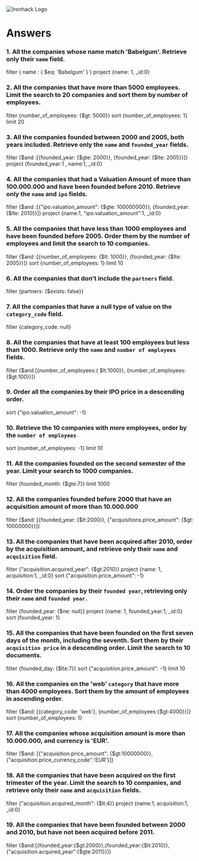 ![Ironhack Logo](https://i.imgur.com/1QgrNNw.png)

# Answers

### 1. All the companies whose name match 'Babelgum'. Retrieve only their `name` field.
filter { name : { $eq: 'Babelgum' } }
project {name: 1, _id:0}

### 2. All the companies that have more than 5000 employees. Limit the search to 20 companies and sort them by **number of employees**.
filter {number_of_employees: {$gt: 5000}}
sort {number_of_employees: 1}
limit 20
<!-- Your Code Goes Here -->

### 3. All the companies founded between 2000 and 2005, both years included. Retrieve only the `name` and `founded_year` fields.
filter {$and :[{founded_year: {$gte: 2000}}, {founded_year: {$lte: 2005}}]}
project {founded_year:1 , name:1, _id:0}
<!-- Your Code Goes Here -->

### 4. All the companies that had a Valuation Amount of more than 100.000.000 and have been founded before 2010. Retrieve only the `name` and `ipo` fields.
filter {$and :[{"ipo.valuation_amount": {$gte: 100000000}}, {founded_year: {$lte: 2010}}]}
project {name:1, "ipo.valuation_amount":1, _id:0}
<!-- Your Code Goes Here -->

### 5. All the companies that have less than 1000 employees and have been founded before 2005. Order them by the number of employees and limit the search to 10 companies.
filter {$and :[{number_of_employees: {$lt: 1000}}, {founded_year: {$lte: 2005}}]}
sort {number_of_employees: 1}
limit 10
<!-- Your Code Goes Here -->

### 6. All the companies that don't include the `partners` field.
filter {partners: {$exists: false}}
<!-- Your Code Goes Here -->

### 7. All the companies that have a null type of value on the `category_code` field.
filter {category_code: null}
<!-- Your Code Goes Here -->

### 8. All the companies that have at least 100 employees but less than 1000. Retrieve only the `name` and `number of employees` fields.
filter {$and:[{number_of_employees:{ $lt:1000}}, {number_of_employees:{$gt:100}}]}
<!-- Your Code Goes Here -->

### 9. Order all the companies by their IPO price in a descending order.
sort {"ipo.valuation_amount": -1}
<!-- Your Code Goes Here -->

### 10. Retrieve the 10 companies with more employees, order by the `number of employees`
sort {number_of_employees: -1}
limit 10
<!-- Your Code Goes Here -->

### 11. All the companies founded on the second semester of the year. Limit your search to 1000 companies.
filter {founded_month: {$gte:7}}
limit 1000
<!-- Your Code Goes Here -->

<!-- ### 12. All the companies that have been 'deadpooled' after the third year. -->

<!-- Your Code Goes Here -->

### 12. All the companies founded before 2000 that have an acquisition amount of more than 10.000.000
filter {$and: [{founded_year: {$lt:2000}}, {"acquisitions.price_amount": {$gt: 10000000}}]}
<!-- Your Code Goes Here -->

### 13. All the companies that have been acquired after 2010, order by the acquisition amount, and retrieve only their `name` and `acquisition` field.
filter {"acquisition.acquired_year": {$gt:2010}}
project {name: 1, acquisition:1, _id:0}
sort {"acquisition.price_amount": -1}
<!-- Your Code Goes Here -->

### 14. Order the companies by their `founded year`, retrieving only their `name` and `founded year`.
filter {founded_year: {$ne: null}}
project {name: 1, founded_year:1, _id:0}
sort {founded_year: 1}

<!-- Your Code Goes Here -->

### 15. All the companies that have been founded on the first seven days of the month, including the seventh. Sort them by their `acquisition price` in a descending order. Limit the search to 10 documents.
filter {founded_day: {$lte:7}}
sort {"acquisition.price_amount": -1}
limit 10
<!-- Your Code Goes Here -->

### 16. All the companies on the 'web' `category` that have more than 4000 employees. Sort them by the amount of employees in ascending order.
filter {$and: [{category_code: 'web'}, {number_of_employees:{$gt:4000}}]}
sort {number_of_employees: 1}

<!-- Your Code Goes Here -->

### 17. All the companies whose acquisition amount is more than 10.000.000, and currency is 'EUR'.
filter {$and: [{"acquisition.price_amount": {$gt:10000000}}, {"acquisition.price_currency_code":'EUR'}]}
<!-- Your Code Goes Here -->

### 18. All the companies that have been acquired on the first trimester of the year. Limit the search to 10 companies, and retrieve only their `name` and `acquisition` fields.
filter {"acquisition.acquired_month": {$lt:4}}
project {name:1, acquisition:1, _id:0}
<!-- Your Code Goes Here -->

### 19. All the companies that have been founded between 2000 and 2010, but have not been acquired before 2011.
filter {$and:[{founded_year:{$gt:2000}},{founded_year:{$lt:2010}},{"acquisition.acquired_year":{$gte:2011}}]}
<!-- Your Code Goes Here -->
